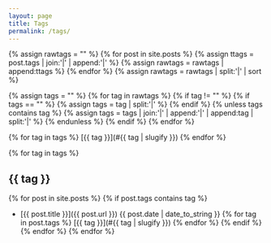 ```yaml
---
layout: page
title: Tags
permalink: /tags/
---
```


{% assign rawtags = "" %}
{% for post in site.posts %}
	{% assign ttags = post.tags | join:'|' | append:'|' %}
	{% assign rawtags = rawtags | append:ttags %}
{% endfor %}
{% assign rawtags = rawtags | split:'|' | sort %}

{% assign tags = "" %}
{% for tag in rawtags %}
	{% if tag != "" %}
		{% if tags == "" %}
			{% assign tags = tag | split:'|' %}
		{% endif %}
		{% unless tags contains tag %}
			{% assign tags = tags | join:'|' | append:'|' | append:tag | split:'|' %}
		{% endunless %}
	{% endif %}
{% endfor %}

{% for tag in tags %}
[{{ tag }}](#{{ tag | slugify }})
{% endfor %}

{% for tag in tags %}
## {{ tag }}
{% for post in site.posts %}
{% if post.tags contains tag %}
* [{{ post.title }}]({{ post.url }}) {{ post.date | date_to_string }}
{% for tag in post.tags %}
[{{ tag }}](#{{ tag | slugify }})
{% endfor %}
{% endif %}
{% endfor %}
{% endfor %}
